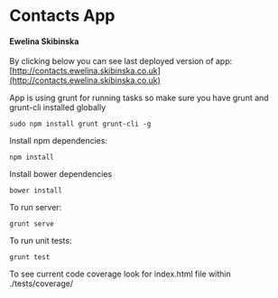 # Contacts App
#### Ewelina Skibinska

By clicking below you can see last deployed version of app: 
[http://contacts.ewelina.skibinska.co.uk](http://contacts.ewelina.skibinska.co.uk)

App is using grunt for running tasks so make sure you have grunt and grunt-cli installed globally
```
sudo npm install grunt grunt-cli -g    

```

Install npm dependencies:
```
npm install
```

Install bower dependencies 
```
bower install
```

To run server:
``` 
grunt serve
```

To run unit tests:
```
grunt test
```

To see current code coverage look for index.html file within ./tests/coverage/

